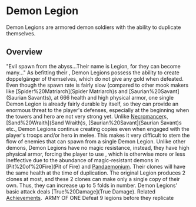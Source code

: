 # Demon Legion

Demon Legions are armored demon soldiers with the ability to duplicate themselves.
## Overview

"Evil spawn from the abyss...Their name is Legion, for they can become many..."
As befitting their , Demon Legions possess the ability to create doppelgänger of themselves, which do not give any gold when defeated. Even though the spawn rate is fairly slow (compared to other mook makers like [Spider%20Matriarch](Spider Matriarch)s and [Saurian%20Savant](Saurian Savant)s), at 666 health and high physical armor, one single Demon Legion is already fairly durable by itself, so they can provide an enormous threat to the player's defenses, especially at the beginning when the towers and hero are not very strong yet.
Unlike [Necromancer](Necromancer)s, [Sand%20Wraith](Sand Wraith)s, [Saurian%20Savant](Saurian Savant)s etc., Demon Legions continue creating copies even when engaged with the player's troops and/or hero in melee. This makes it very difficult to stem the flow of enemies that can spawn from a single Demon Legion.
Unlike other demons, Demon Legions have no magic resistance, instead, they have high physical armor, forcing the player to use , which is otherwise more or less ineffective due to the abundance of magic-resistant demons in [Pit%20of%20Fire](Pit of Fire) and [Pandaemonium](Pandaemonium).
Their clones will have the same health at the time of duplication. The original Legion produces 2 clones at most, and these 2 clones can make only a single copy of their own. Thus, they can increase up to 5 folds in number.
Demon Legions' basic attack deals [True%20Damage](True Damage).
Related [Achievements](Achievements).
 ARMY OF ONE Defeat 9 legions before they replicate